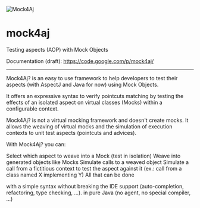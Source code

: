 ![Mock4Aj](http://mock4aj.googlecode.com/files/mock4aj_lt.png)

mock4aj
=======

Testing aspects (AOP) with Mock Objects

Documentation (draft):
  https://code.google.com/p/mock4aj/
  

---

Mock4Aj? is an easy to use framework to help developers to test their aspects (with AspectJ and Java for now) using Mock Objects.

It offers an expressive syntax to verify pointcuts matching by testing the effects of an isolated aspect on virtual classes (Mocks) within a configurable context.

Mock4Aj? is not a virtual mocking framework and doesn't create mocks. It allows the weaving of virtual mocks and the simulation of execution contexts to unit test aspects (pointcuts and advices).

With Mock4Aj? you can:

Select which aspect to weave into a Mock (test in isolation)
Weave into generated objects like Mocks
Simulate calls to a weaved object
Simulate a call from a fictitious context to test the aspect against it (ex.: call from a class named X implementing Y)
All that can be done

with a simple syntax
without breaking the IDE support (auto-completion, refactoring, type checking, ...).
in pure Java (no agent, no special compiler, ...)